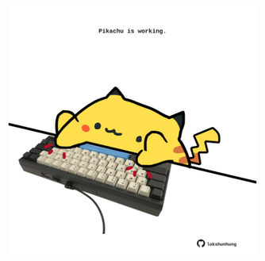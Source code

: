 <!-- built at 15/08/2022, 11:00:59 UTC -->
<p align="center">
  <img width="500" height="500" src="./ReadmeImage.svg">
</p>
